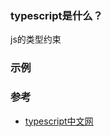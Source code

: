 ### typescript是什么？
js的类型约束

###  

### 示例

### 参考
- [typescript中文网](https://www.tslang.cn/index.html)